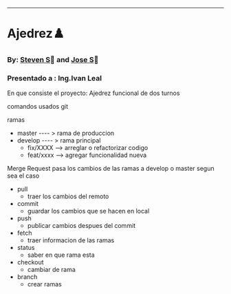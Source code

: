 ***********************************************
#  Ajedrez♟️
###  By: [Steven S](https://github.com/monxvoll)🐨 and [Jose S](https://github.com/Jose0J)🐋

###  Presentado a : Ing.Ivan Leal

En que consiste el proyecto:
Ajedrez funcional de dos turnos

comandos usados
git

ramas

- master  ---- > rama de produccion
- develop ---- > rama principal
  - fix/XXXX  --> arreglar o refactorizar codigo
  - feat/xxxx --> agregar funcionalidad nueva

Merge Request 
    pasa los cambios de las ramas  a develop o master segun sea el caso
  * pull 
    - traer los cambios del remoto
  * commit 
    - guardar los cambios  que se hacen en local
  * push
    - publicar cambios despues del commit
  * fetch
     - traer informacion de las ramas
  * status
     - saber en que rama esta
  * checkout 			
     - cambiar de rama 		
  * branch				    
     - crear ramas 	
